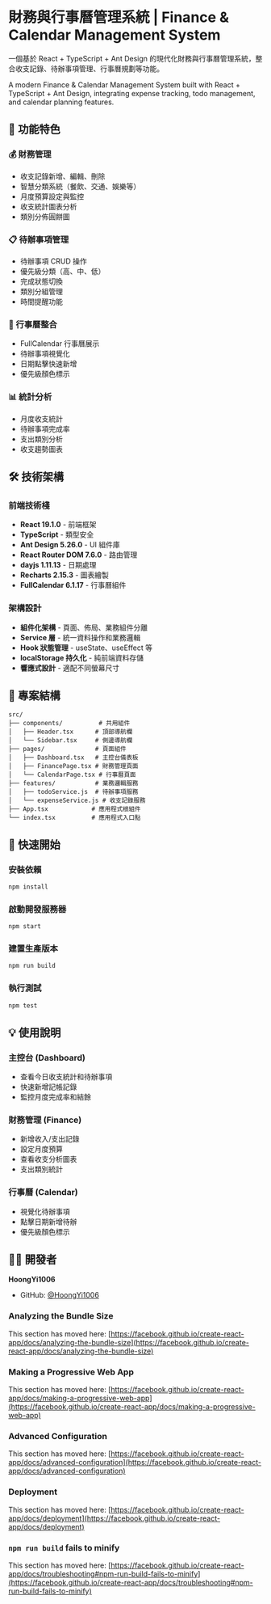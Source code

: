 # 財務與行事曆管理系統 | Finance & Calendar Management System

一個基於 React + TypeScript + Ant Design 的現代化財務與行事曆管理系統，整合收支記錄、待辦事項管理、行事曆規劃等功能。

A modern Finance & Calendar Management System built with React + TypeScript + Ant Design, integrating expense tracking, todo management, and calendar planning features.

## 🚀 功能特色

### 💰 財務管理
- 收支記錄新增、編輯、刪除
- 智慧分類系統（餐飲、交通、娛樂等）
- 月度預算設定與監控
- 收支統計圖表分析
- 類別分佈圓餅圖

### 📋 待辦事項管理
- 待辦事項 CRUD 操作
- 優先級分類（高、中、低）
- 完成狀態切換
- 類別分組管理
- 時間提醒功能

### 📅 行事曆整合
- FullCalendar 行事曆展示
- 待辦事項視覺化
- 日期點擊快速新增
- 優先級顏色標示

### 📊 統計分析
- 月度收支統計
- 待辦事項完成率
- 支出類別分析
- 收支趨勢圖表

## 🛠️ 技術架構

### 前端技術棧
- **React 19.1.0** - 前端框架
- **TypeScript** - 類型安全
- **Ant Design 5.26.0** - UI 組件庫
- **React Router DOM 7.6.0** - 路由管理
- **dayjs 1.11.13** - 日期處理
- **Recharts 2.15.3** - 圖表繪製
- **FullCalendar 6.1.17** - 行事曆組件

### 架構設計
- **組件化架構** - 頁面、佈局、業務組件分離
- **Service 層** - 統一資料操作和業務邏輯
- **Hook 狀態管理** - useState、useEffect 等
- **localStorage 持久化** - 純前端資料存儲
- **響應式設計** - 適配不同螢幕尺寸

## 📁 專案結構

```
src/
├── components/          # 共用組件
│   ├── Header.tsx      # 頂部導航欄
│   └── Sidebar.tsx     # 側邊導航欄
├── pages/              # 頁面組件
│   ├── Dashboard.tsx   # 主控台儀表板
│   ├── FinancePage.tsx # 財務管理頁面
│   └── CalendarPage.tsx # 行事曆頁面
├── features/           # 業務邏輯服務
│   ├── todoService.js  # 待辦事項服務
│   └── expenseService.js # 收支記錄服務
├── App.tsx            # 應用程式根組件
└── index.tsx          # 應用程式入口點
```

## 🚀 快速開始

### 安裝依賴
```bash
npm install
```

### 啟動開發服務器
```bash
npm start
```

### 建置生產版本
```bash
npm run build
```

### 執行測試
```bash
npm test
```

## 💡 使用說明

### 主控台 (Dashboard)
- 查看今日收支統計和待辦事項
- 快速新增記帳記錄
- 監控月度完成率和結餘

### 財務管理 (Finance)
- 新增收入/支出記錄
- 設定月度預算
- 查看收支分析圖表
- 支出類別統計

### 行事曆 (Calendar)
- 視覺化待辦事項
- 點擊日期新增待辦
- 優先級顏色標示

## 👨‍💻 開發者

**HoongYi1006**
- GitHub: [@HoongYi1006](https://github.com/HoongYi1006)

### Analyzing the Bundle Size

This section has moved here: [https://facebook.github.io/create-react-app/docs/analyzing-the-bundle-size](https://facebook.github.io/create-react-app/docs/analyzing-the-bundle-size)

### Making a Progressive Web App

This section has moved here: [https://facebook.github.io/create-react-app/docs/making-a-progressive-web-app](https://facebook.github.io/create-react-app/docs/making-a-progressive-web-app)

### Advanced Configuration

This section has moved here: [https://facebook.github.io/create-react-app/docs/advanced-configuration](https://facebook.github.io/create-react-app/docs/advanced-configuration)

### Deployment

This section has moved here: [https://facebook.github.io/create-react-app/docs/deployment](https://facebook.github.io/create-react-app/docs/deployment)

### `npm run build` fails to minify

This section has moved here: [https://facebook.github.io/create-react-app/docs/troubleshooting#npm-run-build-fails-to-minify](https://facebook.github.io/create-react-app/docs/troubleshooting#npm-run-build-fails-to-minify)
